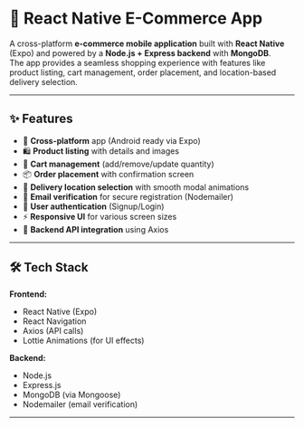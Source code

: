 # 🛒 React Native E-Commerce App

A cross-platform **e-commerce mobile application** built with **React Native** (Expo) and powered by a **Node.js + Express backend** with **MongoDB**.  
The app provides a seamless shopping experience with features like product listing, cart management, order placement, and location-based delivery selection.

---

## ✨ Features

- 📱 **Cross-platform** app (Android ready via Expo)
- 🛍 **Product listing** with details and images
- 🛒 **Cart management** (add/remove/update quantity)
- 📦 **Order placement** with confirmation screen
- 📍 **Delivery location selection** with smooth modal animations
- 📧 **Email verification** for secure registration (Nodemailer)
- 🔐 **User authentication** (Signup/Login)
- ⚡ **Responsive UI** for various screen sizes
- 📡 **Backend API integration** using Axios

---

## 🛠 Tech Stack

**Frontend:**
- React Native (Expo)
- React Navigation
- Axios (API calls)
- Lottie Animations (for UI effects)

**Backend:**
- Node.js
- Express.js
- MongoDB (via Mongoose)
- Nodemailer (email verification)

---


